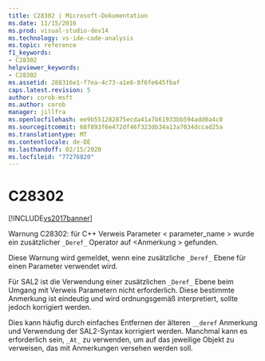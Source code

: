 ```yaml
---
title: C28302 | Microsoft-Dokumentation
ms.date: 11/15/2016
ms.prod: visual-studio-dev14
ms.technology: vs-ide-code-analysis
ms.topic: reference
f1_keywords:
- C28302
helpviewer_keywords:
- C28302
ms.assetid: 288316e1-f7ea-4c73-a1e6-8f6fe645fbaf
caps.latest.revision: 5
author: corob-msft
ms.author: corob
manager: jillfra
ms.openlocfilehash: ee9b551282875ecda41a7b61933bb594add0a4c0
ms.sourcegitcommit: 68f893f6e472df46f323db34a13a7034dccad25a
ms.translationtype: MT
ms.contentlocale: de-DE
ms.lasthandoff: 02/15/2020
ms.locfileid: "77276820"
---
```

# <a name="c28302"></a>C28302
[!INCLUDE[vs2017banner](../includes/vs2017banner.md)]

Warnung C28302: für C++ Verweis Parameter < parameter_name > wurde ein zusätzlicher `_Deref_` Operator auf \<Anmerkung > gefunden.  
  
 Diese Warnung wird gemeldet, wenn eine zusätzliche `_Deref_` Ebene für einen Parameter verwendet wird.  
  
 Für SAL2 ist die Verwendung einer zusätzlichen `_Deref_` Ebene beim Umgang mit Verweis Parametern nicht erforderlich. Diese bestimmte Anmerkung ist eindeutig und wird ordnungsgemäß interpretiert, sollte jedoch korrigiert werden.  
  
 Dies kann häufig durch einfaches Entfernen der älteren `__deref` Anmerkung und Verwendung der SAL2-Syntax korrigiert werden. Manchmal kann es erforderlich sein, `_At_` zu verwenden, um auf das jeweilige Objekt zu verweisen, das mit Anmerkungen versehen werden soll.

